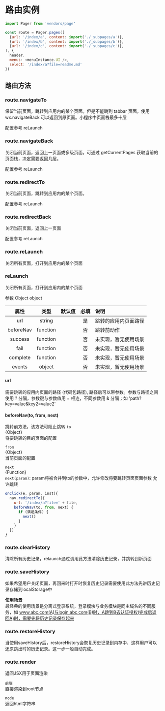# 路由实例

```js
import Pager from 'vendors/page'

const route = Pager.pages([
  {url: '/index/a', content: import('./_subpages/a')},
  {url: '/index/b', content: import('./_subpages/b')},
  {url: '/index/c', content: import('./_subpages/c')},
], {
  header,
  menus: <menuInstance.UI />,
  select: '/index/a?file=readme.md'
})
```

## 路由方法

### route.navigateTo

保留当前页面，跳转到应用内的某个页面。但是不能跳到 tabbar 页面。使用 wx.navigateBack 可以返回到原页面。小程序中页面栈最多十层

配置参考 reLaunch

### route.navigateBack

关闭当前页面，返回上一页面或多级页面。可通过 getCurrentPages 获取当前的页面栈，决定需要返回几层。  

配置参考 reLaunch

### route.redirectTo

关闭当前页面，跳转到应用内的某个页面。  

配置参考 reLaunch

### route.redirectBack

关闭当前页面，返回上一页面  

配置参考 reLaunch

### route.reLaunch

关闭所有页面，打开到应用内的某个页面  

### reLaunch

关闭所有页面，打开到应用内的某个页面  

参数
Object object  

| 属性 | 类型 |  默认值 |  必填 |  说明 |
| :----: | :----: |  :----: |  :----:  |  :----  |
| url | string |  |  是  | 跳转的应用内页面路径  |
| beforeNav | function |  |  否  | 跳转前动作  |
| success | function |  | 否 | 未实现，暂无使用场景 |
| fail | function | | 否 | 未实现，暂无使用场景 |
| complete | function |  | 否 | 未实现，暂无使用场景 |
| events | object |  | 否 | 未实现，暂无使用场景 |

#### url

需要跳转的应用内页面的路径 (代码包路径), 路径后可以带参数。参数与路径之间使用 ? 分隔，参数键与参数值用 = 相连，不同参数用 & 分隔；如 'path?key=value&key2=value2'

#### beforeNav(to, from, next)

跳转前方法，该方法可阻止跳转
`to`  
{Object}  
将要跳转的目的页面的配置  

`from`  
{Object}  
当前页面的配置  

`next`  
{Function}  
`next(param)`: param将被合并到to的参数中，允许修改将要跳转页面页面参数
允许跳转  

```js
onClick(e, param, inst){
  nav.redirectTo({
    url: '/index/a?file=' + file,
    beforeNav(to, from, next) {
      if (满足条件) {
        next()
      }
    }
  })
}
```

### route.clearHistory

清除所有历史记录，relaunch通过调用此方法清除历史记录，并跳转到新页面

### route.saveHistory

如果希望用户关闭页面，再回来时打开时恢复历史记录需要使用此方法先讲历史记录存储到localStorage中  

__使用场景__  
最经典的使用场景是分离式登录系统，登录模块与业务模块是同主域名的不同服务，如 www.abc.com(A)与login.abc.com(B)时，A跳到B去认证授权(完成后返回A)时，需要先将历史记录保存起来

### route.restoreHistory

当使用saveHistory后，restoreHistory会恢复历史记录到内存中，这样用户可以还原跳出时的历史记录。这一步一般自动完成。

### route.render

返回JSX用于页面渲染  

`前端`  
直接渲染到root节点  

`node`  
返回html字符串  
